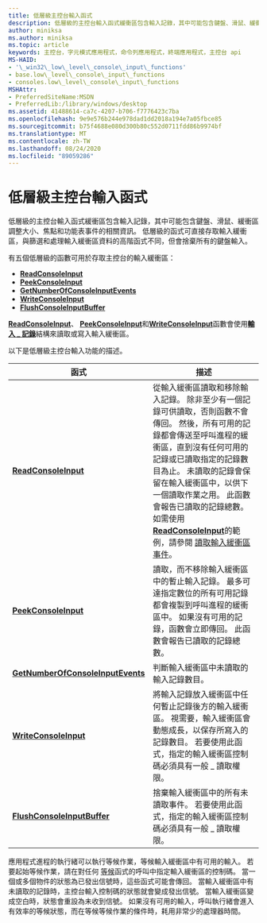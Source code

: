 ```yaml
---
title: 低層級主控台輸入函式
description: 低層級的主控台輸入函式緩衝區包含輸入記錄，其中可能包含鍵盤、滑鼠、緩衝區調整大小、焦點和功能表事件的相關資訊。
author: miniksa
ms.author: miniksa
ms.topic: article
keywords: 主控台，字元模式應用程式，命令列應用程式，終端應用程式，主控台 api
MS-HAID:
- '\_win32\_low\_level\_console\_input\_functions'
- base.low\_level\_console\_input\_functions
- consoles.low\_level\_console\_input\_functions
MSHAttr:
- PreferredSiteName:MSDN
- PreferredLib:/library/windows/desktop
ms.assetid: 41488614-ca7c-4207-b706-f7776423c7ba
ms.openlocfilehash: 9e9e576b244e978dad1dd2018a194e7a05fbce85
ms.sourcegitcommit: b75f4688e080d300b80c552d0711fdd86b9974bf
ms.translationtype: MT
ms.contentlocale: zh-TW
ms.lasthandoff: 08/24/2020
ms.locfileid: "89059286"
---
```

# <a name="low-level-console-input-functions"></a>低層級主控台輸入函式


低層級的主控台輸入函式緩衝區包含輸入記錄，其中可能包含鍵盤、滑鼠、緩衝區調整大小、焦點和功能表事件的相關資訊。 低層級的函式可直接存取輸入緩衝區，與篩選和處理輸入緩衝區資料的高階函式不同，但會捨棄所有的鍵盤輸入。

有五個低層級的函數可用於存取主控台的輸入緩衝區：

- [**ReadConsoleInput**](readconsoleinput.md)
- [**PeekConsoleInput**](peekconsoleinput.md)
- [**GetNumberOfConsoleInputEvents**](getnumberofconsoleinputevents.md)
- [**WriteConsoleInput**](writeconsoleinput.md)
- [**FlushConsoleInputBuffer**](flushconsoleinputbuffer.md)

[**ReadConsoleInput**](readconsoleinput.md)、 [**PeekConsoleInput**](peekconsoleinput.md)和[**WriteConsoleInput**](writeconsoleinput.md)函數會使用[**輸入 \_ 記錄**](input-record-str.md)結構來讀取或寫入輸入緩衝區。

以下是低層級主控台輸入功能的描述。


| 函式                                                               | 描述                                                                                                                                                                                                                                                                                                                                                                                                                                                                                                                                                                                                |
|------------------------------------------------------------------------|------------------------------------------------------------------------------------------------------------------------------------------------------------------------------------------------------------------------------------------------------------------------------------------------------------------------------------------------------------------------------------------------------------------------------------------------------------------------------------------------------------------------------------------------------------------------------------------------------------|
| [**ReadConsoleInput**](readconsoleinput.md)                           | 從輸入緩衝區讀取和移除輸入記錄。 除非至少有一個記錄可供讀取，否則函數不會傳回。 然後，所有可用的記錄都會傳送至呼叫進程的緩衝區，直到沒有任何可用的記錄或已讀取指定的記錄數目為止。 未讀取的記錄會保留在輸入緩衝區中，以供下一個讀取作業之用。 此函數會報告已讀取的記錄總數。 如需使用 [**ReadConsoleInput**](readconsoleinput.md)的範例，請參閱 [讀取輸入緩衝區事件](reading-input-buffer-events.md)。 |
| [**PeekConsoleInput**](peekconsoleinput.md)                           | 讀取，而不移除輸入緩衝區中的暫止輸入記錄。 最多可達指定數位的所有可用記錄都會複製到呼叫進程的緩衝區中。 如果沒有可用的記錄，函數會立即傳回。 此函數會報告已讀取的記錄總數。                                                                                                                                                                                                                                                                                              |
| [**GetNumberOfConsoleInputEvents**](getnumberofconsoleinputevents.md) | 判斷輸入緩衝區中未讀取的輸入記錄數目。                                                                                                                                                                                                                                                                                                                                                                                                                                                                                                                                          |
| [**WriteConsoleInput**](writeconsoleinput.md)                         | 將輸入記錄放入緩衝區中任何暫止記錄後方的輸入緩衝區。 視需要，輸入緩衝區會動態成長，以保存所寫入的記錄數目。 若要使用此函式，指定的輸入緩衝區控制碼必須具有一般 \_ 讀取權限。                                                                                                                                                                                                                                                                                                                           |
| [**FlushConsoleInputBuffer**](flushconsoleinputbuffer.md)             | 捨棄輸入緩衝區中的所有未讀取事件。 若要使用此函式，指定的輸入緩衝區控制碼必須具有一般 \_ 讀取權限。                                                                                                                                                                                                                                                                                                                                                                                                                                                          |




應用程式進程的執行緒可以執行等候作業，等候輸入緩衝區中有可用的輸入。 若要起始等候作業，請在對任何 [等候](https://msdn.microsoft.com/library/windows/desktop/ms687069)函式的呼叫中指定輸入緩衝區的控制碼。 當一個或多個物件的狀態為已發出信號時，這些函式可能會傳回。 當輸入緩衝區中有未讀取的記錄時，主控台輸入控制碼的狀態就會變成發出信號。 當輸入緩衝區變成空白時，狀態會重設為未收到信號。 如果沒有可用的輸入，呼叫執行緒會進入有效率的等候狀態，而在等候等候作業的條件時，耗用非常少的處理器時間。








